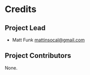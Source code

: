 Credits
=======

Project Lead
----------------

* Matt Funk <mattinsocal@gmail.com>

Project Contributors
------------

None.
